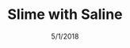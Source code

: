 ---
layout: recipe
title:  Slime with Saline
image: /images/slime-with-saline.png
date:   5/1/2018
permalink: /slime-with-saline/
servings: 4
time: 5 minutes
difficulty: 3
directions:
  - step: Start by mixing 2 bottles of normal sized Elmer's White Glue into a glass bowl
  - step: Next, mix in 2.5 tablespoons of baking soda and begin to mix
  - step: When you are about 50% done mixing add a few drops of your favorite food coloring
  - step: Then, mix in 4 tablespoons of Contact Lens Solution and immetiedtely start mixing with a plastic spoon
  - step: After mixing for a few stirs your slime should start to form and you can finish it by kneading it with your hands
ingredients:
  - ingredient: Elmer's White School Glue
    quantity: 2 normal sized bottles
  - ingredient: Baking Soda
    quantity: 2.5 Tablespoons
  - ingredient: Contact Lens Solution with Saline
    quantity: 4 Tablespoons    
  - ingredient: Food Coloring
    quantity: 2 Colors      
materials:
  - item: Plastic Spoon
    quantity: 1
  - item: Glass Bowl
    quantity: 1
---